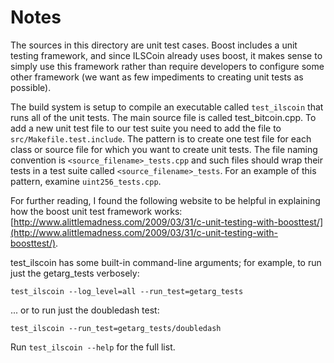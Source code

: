 # Notes
The sources in this directory are unit test cases.  Boost includes a
unit testing framework, and since ILSCoin already uses boost, it makes
sense to simply use this framework rather than require developers to
configure some other framework (we want as few impediments to creating
unit tests as possible).

The build system is setup to compile an executable called `test_ilscoin`
that runs all of the unit tests.  The main source file is called
test_bitcoin.cpp. To add a new unit test file to our test suite you need 
to add the file to `src/Makefile.test.include`. The pattern is to create 
one test file for each class or source file for which you want to create 
unit tests.  The file naming convention is `<source_filename>_tests.cpp` 
and such files should wrap their tests in a test suite 
called `<source_filename>_tests`. For an example of this pattern, 
examine `uint256_tests.cpp`.

For further reading, I found the following website to be helpful in
explaining how the boost unit test framework works:
[http://www.alittlemadness.com/2009/03/31/c-unit-testing-with-boosttest/](http://www.alittlemadness.com/2009/03/31/c-unit-testing-with-boosttest/).

test_ilscoin has some built-in command-line arguments; for
example, to run just the getarg_tests verbosely:

    test_ilscoin --log_level=all --run_test=getarg_tests

... or to run just the doubledash test:

    test_ilscoin --run_test=getarg_tests/doubledash

Run `test_ilscoin --help` for the full list.

